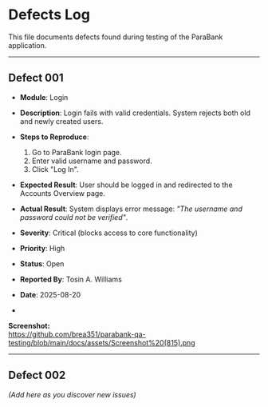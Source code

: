 # Defects Log

This file documents defects found during testing of the ParaBank application.

---

## Defect 001
- **Module**: Login  
- **Description**: Login fails with valid credentials. System rejects both old and newly created users.  
- **Steps to Reproduce**:  
  1. Go to ParaBank login page.  
  2. Enter valid username and password.  
  3. Click "Log In".  
- **Expected Result**: User should be logged in and redirected to the Accounts Overview page.  
- **Actual Result**: System displays error message: *"The username and password could not be verified"*.  
- **Severity**: Critical (blocks access to core functionality)  
- **Priority**: High  
- **Status**: Open  
- **Reported By**: Tosin A. Williams  
- **Date**: 2025-08-20

-   
  
**Screenshot:**  
https://github.com/brea351/parabank-qa-testing/blob/main/docs/assets/Screenshot%20(815).png


---

## Defect 002
*(Add here as you discover new issues)*

